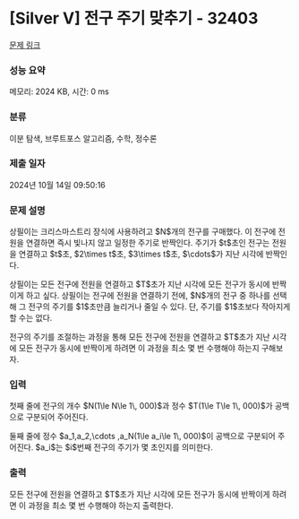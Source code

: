 # [Silver V] 전구 주기 맞추기 - 32403 

[문제 링크](https://www.acmicpc.net/problem/32403) 

### 성능 요약

메모리: 2024 KB, 시간: 0 ms

### 분류

이분 탐색, 브루트포스 알고리즘, 수학, 정수론

### 제출 일자

2024년 10월 14일 09:50:16

### 문제 설명

<p>상필이는 크리스마스트리 장식에 사용하려고 $N$개의 전구를 구매했다. 이 전구에 전원을 연결하면 즉시 빛나지 않고 일정한 주기로 반짝인다. 주기가 $t$초인 전구는 전원을 연결하고 $t$초, $2\times t$초, $3\times t$초, $\cdots$가 지난 시각에 반짝인다.</p>

<p>상필이는 모든 전구에 전원을 연결하고 $T$초가 지난 시각에 모든 전구가 동시에 반짝이게 하고 싶다. 상필이는 전구에 전원을 연결하기 전에, $N$개의 전구 중 하나를 선택해 그 전구의 주기를 $1$초만큼 늘리거나 줄일 수 있다. 단, 주기를 $1$초보다 작아지게 할 수는 없다.</p>

<p>전구의 주기를 조절하는 과정을 통해 모든 전구에 전원을 연결하고 $T$초가 지난 시각에 모든 전구가 동시에 반짝이게 하려면 이 과정을 최소 몇 번 수행해야 하는지 구해보자.</p>

### 입력 

 <p>첫째 줄에 전구의 개수 $N(1\le N\le 1\, 000)$과 정수 $T(1\le T\le 1\, 000)$가 공백으로 구분되어 주어진다.</p>

<p>둘째 줄에 정수 $a_1,a_2,\cdots ,a_N(1\le a_i\le 1\, 000)$이 공백으로 구분되어 주어진다. $a_i$는 $i$번째 전구의 주기가 몇 초인지를 의미한다.</p>

### 출력 

 <p>모든 전구에 전원을 연결하고 $T$초가 지난 시각에 모든 전구가 동시에 반짝이게 하려면 이 과정을 최소 몇 번 수행해야 하는지 출력한다.</p>

